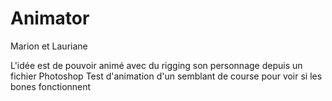 # Animator

Marion et Lauriane

L'idée est de pouvoir animé avec du rigging son personnage depuis un fichier Photoshop
Test d'animation d'un semblant de course pour voir si les bones fonctionnent
